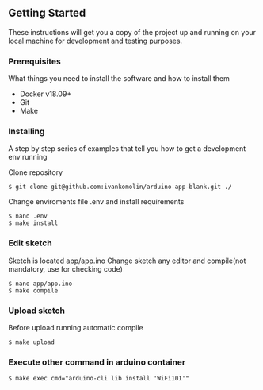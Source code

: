 ## Getting Started

These instructions will get you a copy of the project up and running on your local machine for development and testing purposes.

### Prerequisites

What things you need to install the software and how to install them

 - Docker v18.09+
 - Git
 - Make

### Installing

A step by step series of examples that tell you how to get a development env running

Clone repository
```
$ git clone git@github.com:ivankomolin/arduino-app-blank.git ./
```

Change enviroments file .env and install requirements
```
$ nano .env
$ make install
```

### Edit sketch

Sketch is located app/app.ino
Change sketch any editor and compile(not mandatory, use for checking code)

```
$ nano app/app.ino
$ make compile
```

### Upload sketch

Before upload running automatic compile
```
$ make upload
```

### Execute other command in arduino container

```
$ make exec cmd="arduino-cli lib install 'WiFi101'"
```
